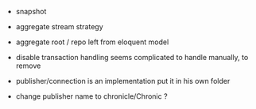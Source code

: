 * snapshot
* aggregate stream strategy
* aggregate root / repo left from eloquent model
* disable transaction handling seems complicated to handle manually, to remove

* publisher/connection is an implementation put it in his own folder
* change publisher name to chronicle/Chronic ?